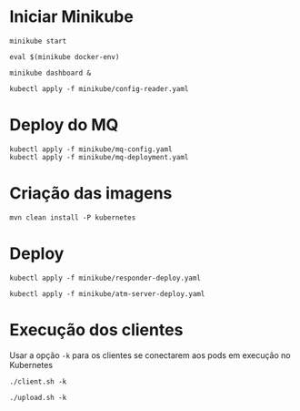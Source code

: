 
# Iniciar Minikube

    minikube start
    
    eval $(minikube docker-env)

    minikube dashboard &

    kubectl apply -f minikube/config-reader.yaml

# Deploy do MQ

    kubectl apply -f minikube/mq-config.yaml
    kubectl apply -f minikube/mq-deployment.yaml

# Criação das imagens

    mvn clean install -P kubernetes
    
# Deploy

    kubectl apply -f minikube/responder-deploy.yaml
    
    kubectl apply -f minikube/atm-server-deploy.yaml

# Execução dos clientes

Usar a opção `-k` para os clientes se conectarem aos pods em execução no Kubernetes

    ./client.sh -k
    
    ./upload.sh -k
